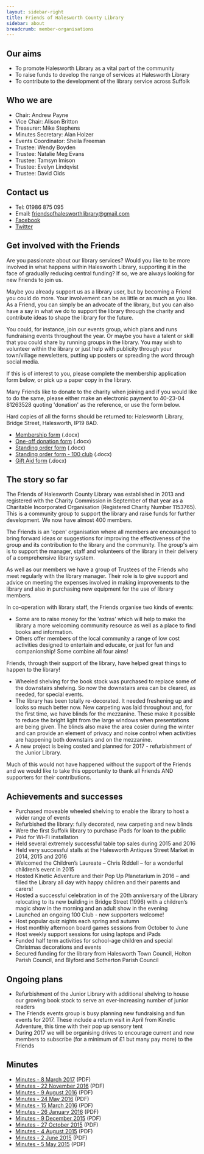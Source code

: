 ```yaml
---
layout: sidebar-right
title: Friends of Halesworth County Library
sidebar: about
breadcrumb: member-organisations
---
```


## Our aims

* To promote Halesworth Library as a vital part of the community
* To raise funds to develop the range of services at Halesworth Library
* To contribute to the development of the library service across Suffolk

## Who we are

* Chair: Andrew Payne
* Vice Chair: Alison Britton
* Treasurer: Mike Stephens
* Minutes Secretary: Alan Holzer
* Events Coordinator: Sheila Freeman
* Trustee: Wendy Boyden
* Trustee: Natalie Meg Evans
* Trustee: Tamsyn Imison
* Trustee: Evelyn Lindqvist
* Trustee: David Olds

## Contact us

* Tel: 01986 875 095
* Email: friendsofhalesworthlibrary@gmail.com
* [Facebook](https://www.facebook.com/Halesworth-Library-391603700955116/)
* [Twitter](https://twitter.com/HalesworthLib)

## Get involved with the Friends

Are you passionate about our library services? Would you like to be more involved in what happens within Halesworth Library, supporting it in the face of gradually reducing central funding? If so, we are always looking for new Friends to join us.

Maybe you already support us as a library user, but by becoming a Friend you could do more. Your involvement can be as little or as much as you like. As a Friend, you can simply be an advocate of the library, but you can also have a say in what we do to support the library through the charity and contribute ideas to shape the library for the future.

You could, for instance, join our events group, which plans and runs fundraising events throughout the year. Or maybe you have a talent or skill that you could share by running groups in the library. You may wish to volunteer within the library or just help with publicity through your town/village newsletters, putting up posters or spreading the word through social media.

If this is of interest to you, please complete the membership application form below, or pick up a paper copy in the library.

Many Friends like to donate to the charity when joining and if you would like to do the same, please either make an electronic payment to 40-23-04 81263528 quoting 'donation' as the reference, or use the form below.

Hard copies of all the forms should be returned to: Halesworth Library, Bridge Street, Halesworth, IP19 8AD.

* [Membership form](/assets/doc/fohcl-membership-form.docx) (.docx)
* [One-off donation form](/assets/doc/fohcl-donation-form.docx) (.docx)
* [Standing order form](/assets/doc/fohcl-standing-order-form.docx) (.docx)
* [Standing order form - 100 club](/assets/doc/fohcl-100-club-form.docx) (.docx)
* [Gift Aid form](/assets/doc/fohcl-gift-aid-form.docx) (.docx)

## The story so far

The Friends of Halesworth County Library was established in 2013 and registered with the Charity Commission in September of that year as a Charitable Incorporated Organisation (Registered Charity Number 1153765). This is a community group to support the library and raise funds for further development. We now have almost 400 members.

The Friends is an 'open' organisation where all members are encouraged to bring forward ideas or suggestions for improving the effectiveness of the group and its contribution to the library and the community. The group's aim is to support the manager, staff and volunteers of the library in their delivery of a comprehensive library system.

As well as our members we have a group of Trustees of the Friends who meet regularly with the library manager. Their role is to give support and advice on meeting the expenses involved in making improvements to the library and also in purchasing new equipment for the use of library members.

In co-operation with library staff, the Friends organise two kinds of events:

* Some are to raise money for the 'extras' which will help to make the library a more welcoming community resource as well as a place to find books and information.
* Others offer members of the local community a range of low cost activities designed to entertain and educate, or just for fun and companionship! Some combine all four aims!

Friends, through their support of the library, have helped great things to happen to the library!

* Wheeled shelving for the book stock was purchased to replace some of the downstairs shelving. So now the downstairs area can be cleared, as needed, for special events.
* The library has been totally re-decorated. It needed freshening up and looks so much better now. New carpeting was laid throughout and, for the first time, we have blinds for the mezzanine. These make it possible to reduce the bright light from the large windows when presentations are being given. The blinds also make the area cosier during the winter and can provide an element of privacy and noise control when activities are happening both downstairs and on the mezzanine.
* A new project is being costed and planned for 2017 - refurbishment of the Junior Library.

Much of this would not have happened without the support of the Friends and we would like to take this opportunity to thank all Friends AND supporters for their contributions.

## Achievements and successes

* Purchased moveable wheeled shelving to enable the library to host a wider range of events
* Refurbished the library: fully decorated, new carpeting and new blinds
* Were the first Suffolk library to purchase iPads for loan to the public
* Paid for Wi-Fi installation
* Held several extremely successful table top sales during 2015 and 2016
* Held very successful stalls at the Halesworth Antiques Street Market in 2014, 2015 and 2016
* Welcomed the Children’s Laureate – Chris Riddell – for a wonderful children’s event in 2015
* Hosted Kinetic Adventure and their Pop Up Planetarium in 2016 – and filled the Library all day with happy children and their parents and carers!
* Hosted a successful celebration in of the 20th anniversary of the Library relocating to its new building in Bridge Street (1996) with a children’s magic show in the morning and an adult show in the evening
* Launched an ongoing 100 Club - new supporters welcome!
* Host popular quiz nights each spring and autumn
* Host monthly afternoon board games sessions from October to June
* Host weekly support sessions for using laptops and iPads
* Funded half term activities for school-age children and special Christmas decorations and events
* Secured funding for the library from Halesworth Town Council, Holton Parish Council, and Blyford and Sotherton Parish Council

## Ongoing plans

* Refurbishment of the Junior Library with additional shelving to house our growing book stock to serve an ever-increasing number of junior readers
* The Friends events group is busy planning new fundraising and fun events for 2017. These include a return visit in April from Kinetic Adventure, this time with their pop up sensory tent
* During 2017 we will be organising drives to encourage current and new members to subscribe (for a minimum of £1 but many pay more) to the Friends

## Minutes

* [Minutes - 8 March 2017](/assets/pdf/2017-03-08-fohcl-minutes.pdf) (PDF)
* [Minutes - 22 November 2016](/assets/pdf/2016-11-22-fohcl-minutes.pdf) (PDF)
* [Minutes - 9 August 2016](/assets/pdf/2016-08-09-fohcl-minutes.pdf) (PDF)
* [Minutes - 24 May 2016](/assets/pdf/2016-05-24-fohcl-minutes.pdf) (PDF)
* [Minutes - 15 March 2016](/assets/pdf/2016-03-15-fohcl-minutes.pdf) (PDF)
* [Minutes - 26 January 2016](/assets/pdf/2016-01-26-fohcl-minutes.pdf) (PDF)
* [Minutes - 9 December 2015](/assets/pdf/2015-12-09-fohcl-minutes.pdf) (PDF)
* [Minutes - 27 October 2015](/assets/pdf/2015-10-27-fohcl-minutes.pdf) (PDF)
* [Minutes - 4 August 2015](/assets/pdf/2015-08-04-fohcl-minutes.pdf) (PDF)
* [Minutes - 2 June 2015](/assets/pdf/2015-06-02-fohcl-minutes.pdf) (PDF)
* [Minutes - 5 May 2015](/assets/pdf/2015-05-05-fohcl-minutes.pdf) (PDF)

